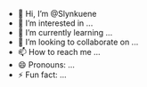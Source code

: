 - 👋 Hi, I’m @Slynkuene
- 👀 I’m interested in ...
- 🌱 I’m currently learning ...
- 💞️ I’m looking to collaborate on ...
- 📫 How to reach me ...
- 😄 Pronouns: ...
- ⚡ Fun fact: ...

<!---
Slynkuene/Slynkuene is a ✨ special ✨ repository because its `README.md` (this file) appears on your GitHub profile.
You can click the Preview link to take a look at your changes.
--->
